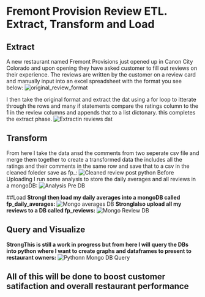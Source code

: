 # Fremont Provision Review ETL. Extract, Transform and Load
## Extract
A new restaurant named Fremont Provisions just opened up in Canon City Colorado and upon opening they have asked customer to fill out reviews on their experience. The reviews are written by the customer on a review card and manually input into an excel spreadsheet with the format you see below:
![original_review_format](https://user-images.githubusercontent.com/72579469/123179592-f9e0f180-d446-11eb-9198-b570393e75de.JPG)

I then take the original format and extract the dat using a for loop to itterate through the rows and many if statements compare the ratings column to the 1 in the review columns and appends that to a list dictonary. this completes the extract phase. 
![Extractin reviews dat](https://user-images.githubusercontent.com/72579469/123180190-07e34200-d448-11eb-9c07-b287aecf8d2a.JPG)

## Transform
From here I take the data ansd the comments from two seperate csv file and merge them together to create a transformed data the includes all the ratings and their comments in the same row and save that to a csv in the cleaned foleder save as fp_<date>: 
![Cleaned review post python](https://user-images.githubusercontent.com/72579469/123180454-893ad480-d448-11eb-8506-4ea0ad64fe42.JPG)
Before Uploading I run some analysis to store the daily averages and all reviews in a mongoDB:
![Analysis Pre DB](https://user-images.githubusercontent.com/72579469/123180571-c56e3500-d448-11eb-9a35-68aaa1bf570d.JPG)

##Load 
**Strong**__I then load my daily averages into a mongoDB called fp_daily_averages:__
![Mongo averages DB](https://user-images.githubusercontent.com/72579469/123180671-f3537980-d448-11eb-912a-ab2039d84624.JPG)
**Strong**__Ialso upload all my reviews to a DB called fp_reviews:__
![Mongo Review DB](https://user-images.githubusercontent.com/72579469/123180816-4d543f00-d449-11eb-8fe1-bfee33479c5f.JPG)

## Query and Visualize
**Strong**__This is still a work in progress but from here I will query the DBs into python where I want to create graphs and dataframes to present to restaurant owners:__
![Pythonn Mongo DB Query](https://user-images.githubusercontent.com/72579469/123180990-a45a1400-d449-11eb-9bbc-bb46698bb601.JPG)

## All of this will be done to boost customer satifaction and overall restaurant performance
